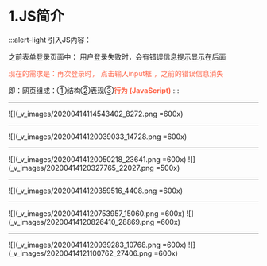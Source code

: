 # 1.JS简介
:::alert-light
引入JS内容：

之前表单登录页面中：
用户登录失败时，会有错误信息提示显示在后面

<font color=tomato>现在的需求是：再次登录时， 点击输入input框  ，之前的错误信息消失</font>

即：网页组成：①结构②表现③<font color=tomato>**行为 (JavaScript)**</font>
:::
***
![](_v_images/20200414114543402_8272.png =600x)
***
![](_v_images/20200414120039033_14728.png =600x)
***
![](_v_images/20200414120050218_23641.png =600x)
![](_v_images/20200414120327765_22027.png =500x)
***
![](_v_images/20200414120359516_4408.png =600x)
***
![](_v_images/20200414120753957_15060.png =600x)
![](_v_images/20200414120826410_28869.png =600x)
***
![](_v_images/20200414120939283_10768.png =600x)
![](_v_images/20200414121100762_27406.png =600x)

